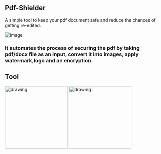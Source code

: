 ## Pdf-Shielder
A simple tool to keep your pdf document safe and reduce the chances of getting re-edited.

![image](https://user-images.githubusercontent.com/47776459/190480205-dfb22920-1f87-4d26-b9b5-9f1b1551d8a2.png)

### It automates the process of securing the pdf by taking pdf/docx file as an input, convert it into images, apply watermark,logo and an encryption.



## Tool
<img src="https://user-images.githubusercontent.com/47776459/190480719-85bb967e-135b-439a-b4ef-d16e0ef34f73.png" alt="drawing" width="200"/>
<img src="https://user-images.githubusercontent.com/47776459/190481041-de16c1f3-3388-4e5b-9309-280997ebe1be.png" alt="drawing" width="200"/>
